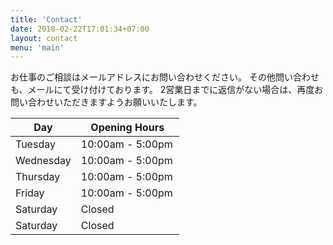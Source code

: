 ```yaml
---
title: 'Contact'
date: 2018-02-22T17:01:34+07:00
layout: contact
menu: 'main'
---
```


お仕事のご相談はメールアドレスにお問い合わせください。
その他問い合わせも、メールにて受け付けております。
2営業日までに返信がない場合は、再度お問い合わせいただきますようお願いいたします。

| Day       | Opening Hours   |
| --------- | --------------- |
| Tuesday   | 10:00am - 5:00pm |
| Wednesday | 10:00am - 5:00pm |
| Thursday  | 10:00am - 5:00pm |
| Friday    | 10:00am - 5:00pm |
| Saturday  | Closed　　　　　　 | 
| Saturday  | Closed          |
